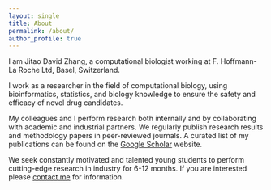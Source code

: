 ```yaml
---
layout: single
title: About
permalink: /about/
author_profile: true
---
```


I am Jitao David Zhang, a computational biologist working at F. Hoffmann-La Roche Ltd, Basel, Switzerland.

I work as a researcher in the field of computational biology, using bioinformatics, statistics, and biology knowledge to ensure the safety and efficacy of novel drug candidates.

My colleagues and I perform research both internally and by collaborating with academic and industrial partners. We regularly publish research results and methodology papers in peer-reviewed journals. A curated list of my publications can be found on the [Google Scholar](https://scholar.google.com/citations?user=ths6zX0AAAAJ&hl=en) website.

We seek constantly motivated and talented young students to perform cutting-edge research in industry for 6-12 months. If you are interested please [contact me](mailto:jitao_david.zhang@roche.com) for information.

